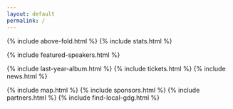 ```yaml
---
layout: default
permalink: /
---
```


{% include above-fold.html %}
{% include stats.html %}

{% include featured-speakers.html %}

{% include last-year-album.html %}
{% include tickets.html %}
{% include news.html %}

<!-- {% include twitter.html %} -->

{% include map.html %}
{% include sponsors.html %}
{% include partners.html %}
{% include find-local-gdg.html %}
